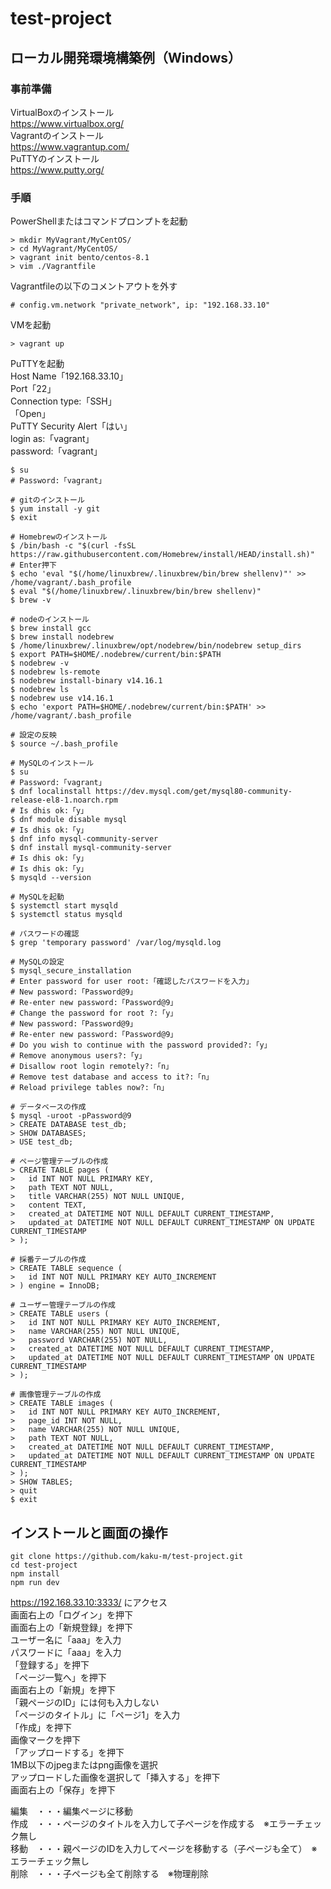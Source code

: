 # test-project

## ローカル開発環境構築例（Windows）

### 事前準備
VirtualBoxのインストール  
https://www.virtualbox.org/  
Vagrantのインストール  
https://www.vagrantup.com/  
PuTTYのインストール  
https://www.putty.org/  

### 手順
PowerShellまたはコマンドプロンプトを起動
```
> mkdir MyVagrant/MyCentOS/
> cd MyVagrant/MyCentOS/
> vagrant init bento/centos-8.1
> vim ./Vagrantfile
```
Vagrantfileの以下のコメントアウトを外す  
```
# config.vm.network "private_network", ip: "192.168.33.10"  
```
VMを起動  
```
> vagrant up
```
PuTTYを起動  
Host Name「192.168.33.10」  
Port「22」  
Connection type:「SSH」  
「Open」  
PuTTY Security Alert「はい」  
login as:「vagrant」  
password:「vagrant」  
```
$ su
# Password:「vagrant」

# gitのインストール
$ yum install -y git
$ exit

# Homebrewのインストール
$ /bin/bash -c "$(curl -fsSL https://raw.githubusercontent.com/Homebrew/install/HEAD/install.sh)"
# Enter押下
$ echo 'eval "$(/home/linuxbrew/.linuxbrew/bin/brew shellenv)"' >> /home/vagrant/.bash_profile
$ eval "$(/home/linuxbrew/.linuxbrew/bin/brew shellenv)"
$ brew -v

# nodeのインストール
$ brew install gcc
$ brew install nodebrew
$ /home/linuxbrew/.linuxbrew/opt/nodebrew/bin/nodebrew setup_dirs
$ export PATH=$HOME/.nodebrew/current/bin:$PATH
$ nodebrew -v
$ nodebrew ls-remote
$ nodebrew install-binary v14.16.1
$ nodebrew ls
$ nodebrew use v14.16.1
$ echo 'export PATH=$HOME/.nodebrew/current/bin:$PATH' >> /home/vagrant/.bash_profile

# 設定の反映
$ source ~/.bash_profile

# MySQLのインストール
$ su
# Password:「vagrant」
$ dnf localinstall https://dev.mysql.com/get/mysql80-community-release-el8-1.noarch.rpm
# Is dhis ok:「y」
$ dnf module disable mysql
# Is dhis ok:「y」
$ dnf info mysql-community-server
$ dnf install mysql-community-server
# Is dhis ok:「y」
# Is dhis ok:「y」
$ mysqld --version

# MySQLを起動
$ systemctl start mysqld
$ systemctl status mysqld

# パスワードの確認
$ grep 'temporary password' /var/log/mysqld.log

# MySQLの設定
$ mysql_secure_installation
# Enter password for user root:「確認したパスワードを入力」
# New password:「Password@9」
# Re-enter new password:「Password@9」
# Change the password for root ?:「y」
# New password:「Password@9」
# Re-enter new password:「Password@9」
# Do you wish to continue with the password provided?:「y」
# Remove anonymous users?:「y」
# Disallow root login remotely?:「n」
# Remove test database and access to it?:「n」
# Reload privilege tables now?:「n」

# データベースの作成
$ mysql -uroot -pPassword@9
> CREATE DATABASE test_db;
> SHOW DATABASES;
> USE test_db;

# ページ管理テーブルの作成
> CREATE TABLE pages (
>   id INT NOT NULL PRIMARY KEY,
>   path TEXT NOT NULL,
>   title VARCHAR(255) NOT NULL UNIQUE,
>   content TEXT,
>   created_at DATETIME NOT NULL DEFAULT CURRENT_TIMESTAMP,
>   updated_at DATETIME NOT NULL DEFAULT CURRENT_TIMESTAMP ON UPDATE CURRENT_TIMESTAMP
> );

# 採番テーブルの作成
> CREATE TABLE sequence (
>   id INT NOT NULL PRIMARY KEY AUTO_INCREMENT
> ) engine = InnoDB;

# ユーザー管理テーブルの作成
> CREATE TABLE users (
>   id INT NOT NULL PRIMARY KEY AUTO_INCREMENT,
>   name VARCHAR(255) NOT NULL UNIQUE,
>   password VARCHAR(255) NOT NULL,
>   created_at DATETIME NOT NULL DEFAULT CURRENT_TIMESTAMP,
>   updated_at DATETIME NOT NULL DEFAULT CURRENT_TIMESTAMP ON UPDATE CURRENT_TIMESTAMP
> );

# 画像管理テーブルの作成
> CREATE TABLE images (
>   id INT NOT NULL PRIMARY KEY AUTO_INCREMENT,
>   page_id INT NOT NULL,
>   name VARCHAR(255) NOT NULL UNIQUE,
>   path TEXT NOT NULL,
>   created_at DATETIME NOT NULL DEFAULT CURRENT_TIMESTAMP,
>   updated_at DATETIME NOT NULL DEFAULT CURRENT_TIMESTAMP ON UPDATE CURRENT_TIMESTAMP
> );
> SHOW TABLES;
> quit
$ exit
```

## インストールと画面の操作
```
git clone https://github.com/kaku-m/test-project.git
cd test-project
npm install
npm run dev
```
https://192.168.33.10:3333/ にアクセス  
画面右上の「ログイン」を押下  
画面右上の「新規登録」を押下  
ユーザー名に「aaa」を入力  
パスワードに「aaa」を入力  
「登録する」を押下  
「ページ一覧へ」を押下  
画面右上の「新規」を押下  
「親ページのID」には何も入力しない  
「ページのタイトル」に「ページ1」を入力  
「作成」を押下  
画像マークを押下  
「アップロードする」を押下  
1MB以下のjpegまたはpng画像を選択  
アップロードした画像を選択して「挿入する」を押下  
画面右上の「保存」を押下  

編集　・・・編集ページに移動  
作成　・・・ページのタイトルを入力して子ページを作成する　※エラーチェック無し  
移動　・・・親ページのIDを入力してページを移動する（子ページも全て）　※エラーチェック無し  
削除　・・・子ページも全て削除する　※物理削除  
